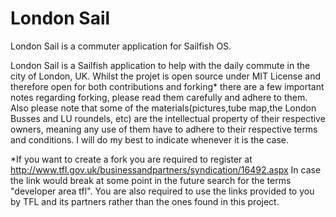 London Sail
===========

London Sail is a commuter application for Sailfish OS.

London Sail is a Sailfish application to help with the daily commute in the city of London, UK. Whilst the projet is open source under MIT License and therefore open for both contributions and forking* there are a few important notes regarding forking, please read them carefully and adhere to them. Also please note that some of the materials(pictures,tube map,the London Busses and LU roundels, etc) are the intellectual property of their respective owners, meaning any use of them have to adhere to their respective terms and conditions. I will do my best to indicate whenever it is the case.


*If you want to create a fork you are required to register at http://www.tfl.gov.uk/businessandpartners/syndication/16492.aspx In case the link would break at some point in the future search for the terms "developer area tfl". You are also required to use the links provided to you by TFL and its partners rather than the ones found in this project.
